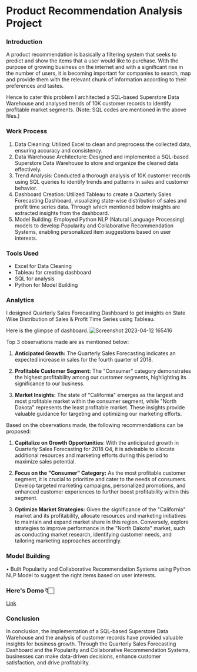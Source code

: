 # Product Recommendation Analysis Project

### Introduction

A product recommendation is basically a filtering system that seeks to predict and show the items that a user would like to purchase. With the purpose of growing business on the internet and with a significant rise in the number of users, it is becoming important for companies to search, map and provide them with the relevant chunk of information according to their preferences and tastes. 

Hence to cater this problem I architected a SQL-based Superstore Data Warehouse and analysed trends of 10K customer records to identify profitable market segments. (Note: SQL codes are mentioned in the above files.) 

### Work Process

1. Data Cleaning: Utilized Excel to clean and preprocess the collected data, ensuring accuracy and consistency.
2. Data Warehouse Architecture: Designed and implemented a SQL-based Superstore Data Warehouse to store and organize the cleaned data effectively.
3. Trend Analysis: Conducted a thorough analysis of 10K customer records using SQL queries to identify trends and patterns in sales and customer behavior.
4. Dashboard Creation: Utilized Tableau to create a Quarterly Sales Forecasting Dashboard, visualizing state-wise distribution of sales and profit time series data. Through which mentioned below insights are extracted insights from the dashboard.
5. Model Building: Employed Python NLP (Natural Language Processing) models to develop Popularity and Collaborative Recommendation Systems, enabling personalized item suggestions based on user interests.

### Tools Used

* Excel for Data Cleaning
* Tableau for creating dashboard
* SQL for analysis
* Python for Model Building


### Analytics

I designed Quarterly Sales Forecasting Dashboard to get insights on State Wise Distribution of Sales & Profit Time Series using Tableau.

Here is the glimpse of dashboard.
![Screenshot 2023-04-12 165416](https://user-images.githubusercontent.com/84131752/231447810-39810cfc-f423-4463-b6c8-e2eb4c73f878.png)

Top 3 observations made are as mentioned below:

1. **Anticipated Growth:** The Quarterly Sales Forecasting indicates an expected increase in sales for the fourth quarter of 2018.

2. **Profitable Customer Segment:** The "Consumer" category demonstrates the highest profitability among our customer segments, highlighting its significance to our business.

3. **Market Insights:** The state of "California" emerges as the largest and most profitable market within the consumer segment, while "North Dakota" represents the least profitable market. These insights provide valuable guidance for targeting and optimizing our marketing efforts.

Based on the observations made, the following recommendations can be proposed:

1. **Capitalize on Growth Opportunities**: With the anticipated growth in Quarterly Sales Forecasting for 2018 Q4, it is advisable to allocate additional resources and marketing efforts during this period to maximize sales potential.

2. **Focus on the "Consumer" Category:** As the most profitable customer segment, it is crucial to prioritize and cater to the needs of consumers. Develop targeted marketing campaigns, personalized promotions, and enhanced customer experiences to further boost profitability within this segment.

3. **Optimize Market Strategies:** Given the significance of the "California" market and its profitability, allocate resources and marketing initiatives to maintain and expand market share in this region. Conversely, explore strategies to improve performance in the "North Dakota" market, such as conducting market research, identifying customer needs, and tailoring marketing approaches accordingly.

### Model Building

•	Built Popularity and Collaborative Recommendation Systems using Python NLP Model to suggest the right items based on user interests. 

### **Here's Demo** 👇🏻
[Link](https://huggingface.co/spaces/nikitaprasad-analyst/product-recommendation-system)

### Conclusion

In conclusion, the implementation of a SQL-based Superstore Data Warehouse and the analysis of customer records have provided valuable insights for business growth. Through the Quarterly Sales Forecasting Dashboard and the Popularity and Collaborative Recommendation Systems, businesses can make data-driven decisions, enhance customer satisfaction, and drive profitability.
